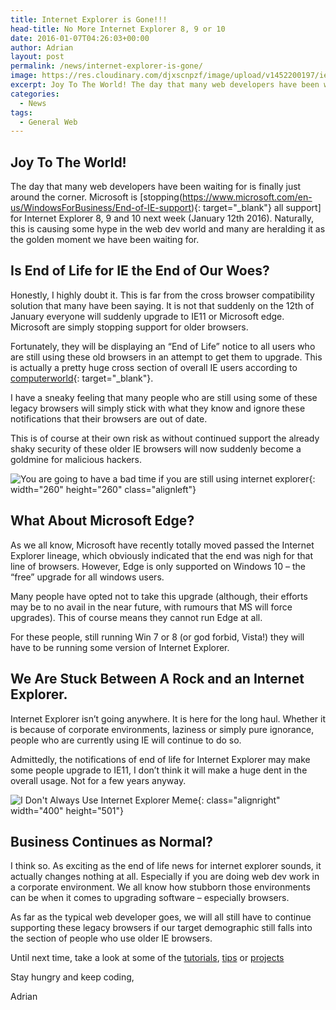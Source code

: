 ```yaml
---
title: Internet Explorer is Gone!!!
head-title: No More Internet Explorer 8, 9 or 10
date: 2016-01-07T04:26:03+00:00
author: Adrian
layout: post
permalink: /news/internet-explorer-is-gone/
image: https://res.cloudinary.com/djxscnpzf/image/upload/v1452200197/iedead_o7fs2w.jpg
excerpt: Joy To The World! The day that many web developers have been waiting for is finally just around the corner. Microsoft is stopping all support for Internet Explorer 8, 9 and 10 next week (January 12th 2016). Naturally, this is …
categories:
  - News
tags:
  - General Web
---
```

## Joy To The World!

The day that many web developers have been waiting for is finally just around the corner. Microsoft is [stopping(https://www.microsoft.com/en-us/WindowsForBusiness/End-of-IE-support){: target="_blank"}<!--_--> all support] for Internet Explorer 8, 9 and 10 next week (January 12th 2016). Naturally, this is causing some hype in the web dev world and many are heralding it as the golden moment we have been waiting for.

## Is End of Life for IE the End of Our Woes?

Honestly, I highly doubt it. This is far from the cross browser compatibility solution that many have been saying. It is not that suddenly on the 12th of January everyone will suddenly upgrade to IE11 or Microsoft edge. Microsoft are simply stopping support for older browsers.

Fortunately, they will be displaying an &#8220;End of Life&#8221; notice to all users who are still using these old browsers in an attempt to get them to upgrade. This is actually a pretty huge cross section of overall IE users according to [computerworld](http://www.computerworld.com/article/3018786/web-browsers/last-chance-to-upgrade-ie-or-switch-browsers-as-microsofts-mandate-looms.html){: target="_blank"}<!--_-->.

I have a sneaky feeling that many people who are still using some of these legacy browsers will simply stick with what they know and ignore these notifications that their browsers are out of date.

This is of course at their own risk as without continued support the already shaky security of these older IE browsers will now suddenly become a goldmine for malicious hackers.

![You are going to have a bad time if you are still using internet explorer](https://res.cloudinary.com/djxscnpzf/image/upload/v1452202645/505_lseapg.jpg){: width="260" height="260" class="alignleft"}

## What About Microsoft Edge?

As we all know, Microsoft have recently totally moved passed the Internet Explorer lineage, which obviously indicated that the end was nigh for that line of browsers. However, Edge is only supported on Windows 10 &#8211; the &#8220;free&#8221; upgrade for all windows users.

Many people have opted not to take this upgrade (although, their efforts may be to no avail in the near future, with rumours that MS will force upgrades). This of course means they cannot run Edge at all.

For these people, still running Win 7 or 8 (or god forbid, Vista!) they will have to be running some version of Internet Explorer.

## We Are Stuck Between A Rock and an Internet Explorer.

Internet Explorer isn&#8217;t going anywhere. It is here for the long haul. Whether it is because of corporate environments, laziness or simply pure ignorance, people who are currently using IE will continue to do so.

Admittedly, the notifications of end of life for Internet Explorer may make some people upgrade to IE11, I don&#8217;t think it will make a huge dent in the overall usage. Not for a few years anyway.

![I Don't Always Use Internet Explorer Meme](https://res.cloudinary.com/djxscnpzf/image/upload/v1452202647/the-most-interesting-man-in-the-world-in-internet-explorer-photo-u1_u7cbkl.jpg){: class="alignright" width="400" height="501"}

## Business Continues as Normal?

I think so. As exciting as the end of life news for internet explorer sounds, it actually changes nothing at all. Especially if you are doing web dev work in a corporate environment. We all know how stubborn those environments can be when it comes to upgrading software &#8211; especially browsers.

As far as the typical web developer goes, we will all still have to continue supporting these legacy browsers if our target demographic still falls into the section of people who use older IE browsers.

Until next time, take a look at some of the [tutorials]({{site.baseurl}}/tutorials/), [tips]({{site.baseurl}}/tips-tricks/) or [projects]({{site.baseurl}}/code-projects/)

Stay hungry and keep coding,

Adrian
